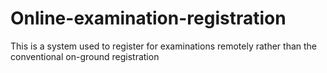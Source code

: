 # Online-examination-registration
This is a system used to register for examinations remotely rather than the conventional on-ground registration

